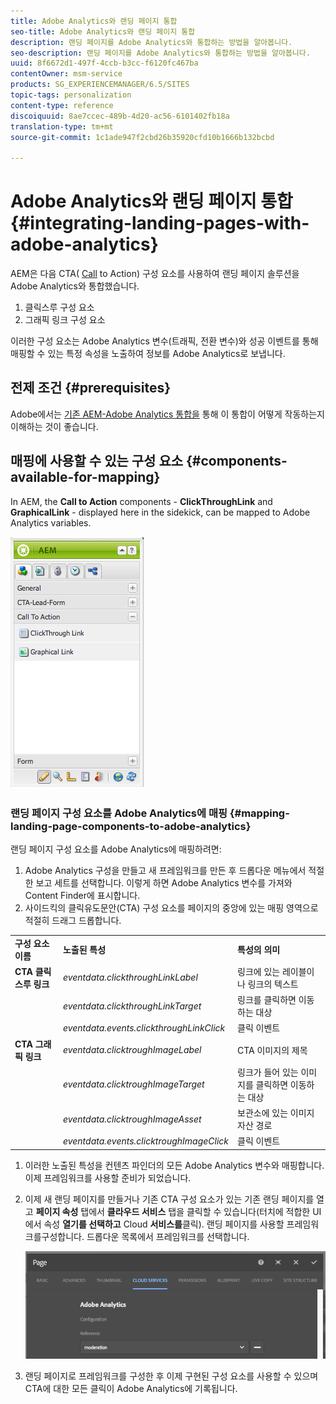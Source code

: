 ```yaml
---
title: Adobe Analytics와 랜딩 페이지 통합
seo-title: Adobe Analytics와 랜딩 페이지 통합
description: 랜딩 페이지를 Adobe Analytics와 통합하는 방법을 알아봅니다.
seo-description: 랜딩 페이지를 Adobe Analytics와 통합하는 방법을 알아봅니다.
uuid: 8f6672d1-497f-4ccb-b3cc-f6120fc467ba
contentOwner: msm-service
products: SG_EXPERIENCEMANAGER/6.5/SITES
topic-tags: personalization
content-type: reference
discoiquuid: 8ae7ccec-489b-4d20-ac56-6101402fb18a
translation-type: tm+mt
source-git-commit: 1c1ade947f2cbd26b35920cfd10b1666b132bcbd

---
```



# Adobe Analytics와 랜딩 페이지 통합{#integrating-landing-pages-with-adobe-analytics}

AEM은 다음 CTA( [Call](https://www.omniture.com/en/products/analytics/sitecatalyst) to Action) 구성 요소를 사용하여 랜딩 페이지 솔루션을 Adobe Analytics와 통합했습니다.

1. 클릭스루 구성 요소
1. 그래픽 링크 구성 요소

이러한 구성 요소는 Adobe Analytics 변수(트래픽, 전환 변수)와 성공 이벤트를 통해 매핑할 수 있는 특정 속성을 노출하여 정보를 Adobe Analytics로 보냅니다.

## 전제 조건 {#prerequisites}

Adobe에서는 [기존 AEM-Adobe Analytics 통합을](/help/sites-administering/adobeanalytics.md) 통해 이 통합이 어떻게 작동하는지 이해하는 것이 좋습니다.

## 매핑에 사용할 수 있는 구성 요소 {#components-available-for-mapping}

In AEM, the **Call to Action** components - **ClickThroughLink** and **GraphicalLink** - displayed here in the sidekick, can be mapped to Adobe Analytics variables.

![chlimage_1-21](assets/chlimage_1-21a.jpeg)

### 랜딩 페이지 구성 요소를 Adobe Analytics에 매핑 {#mapping-landing-page-components-to-adobe-analytics}

랜딩 페이지 구성 요소를 Adobe Analytics에 매핑하려면:

1. Adobe Analytics 구성을 만들고 새 프레임워크를 만든 후 드롭다운 메뉴에서 적절한 보고 세트를 선택합니다. 이렇게 하면 Adobe Analytics 변수를 가져와 Content Finder에 표시합니다.
1. 사이드킥의 클릭유도문안(CTA) 구성 요소를 페이지의 중앙에 있는 매핑 영역으로 적절히 드래그 드롭합니다.

<table>
 <tbody>
  <tr>
   <td><strong>구성 요소 이름</strong></td>
   <td><strong>노출된 특성</strong></td>
   <td><strong>특성의 의미</strong></td>
  </tr>
  <tr>
   <td><strong>CTA 클릭스루 링크</strong></td>
   <td><i>eventdata.clickthroughLinkLabel</i><br /> </td>
   <td>링크에 있는 레이블이나 링크의 텍스트 </td>
  </tr>
  <tr>
   <td><br type="_moz" /> </td>
   <td><i>eventdata.clickthroughLinkTarget</i><br /> </td>
   <td>링크를 클릭하면 이동하는 대상 </td>
  </tr>
  <tr>
   <td><br type="_moz" /> </td>
   <td><i>eventdata.events.clickthroughLinkClick</i><br /> </td>
   <td>클릭 이벤트 </td>
  </tr>
  <tr>
   <td><strong>CTA 그래픽 링크</strong></td>
   <td><i>eventdata.clicktroughImageLabel</i><br /> </td>
   <td>CTA 이미지의 제목 </td>
  </tr>
  <tr>
   <td><br type="_moz" /> </td>
   <td><i>eventdata.clicktroughImageTarget</i><br /> </td>
   <td>링크가 들어 있는 이미지를 클릭하면 이동하는 대상</td>
  </tr>
  <tr>
   <td><br type="_moz" /> </td>
   <td><i>eventdata.clicktroughImageAsset</i><br /> </td>
   <td>보관소에 있는 이미지 자산 경로 </td>
  </tr>
  <tr>
   <td><br type="_moz" /> </td>
   <td><i>eventdata.events.clicktroughImageClick</i><br /> </td>
   <td>클릭 이벤트</td>
  </tr>
 </tbody>
</table>

1. 이러한 노출된 특성을 컨텐츠 파인더의 모든 Adobe Analytics 변수와 매핑합니다. 이제 프레임워크를 사용할 준비가 되었습니다.
1. 이제 새 랜딩 페이지를 만들거나 기존 CTA 구성 요소가 있는 기존 랜딩 페이지를 열고 **페이지 속성** 탭에서 **클라우드 서비스** 탭을 클릭할 수 있습니다(터치에 적합한 UI에서 속성 **열기를 선택하고** Cloud **서비스를**&#x200B;클릭). 랜딩 페이지를 사용할 프레임워크를구성합니다. 드롭다운 목록에서 프레임워크를 선택합니다.

   ![chlimage_1-25](assets/chlimage_1-25a.png)

1. 랜딩 페이지로 프레임워크를 구성한 후 이제 구현된 구성 요소를 사용할 수 있으며 CTA에 대한 모든 클릭이 Adobe Analytics에 기록됩니다.

